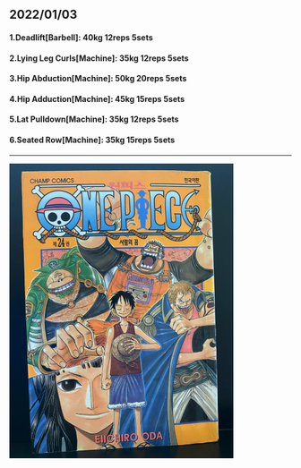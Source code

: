 ## 2022/01/03
#### 1.Deadlift\[Barbell\]: 40kg 12reps 5sets
#### 2.Lying Leg Curls\[Machine\]: 35kg 12reps 5sets
#### 3.Hip Abduction\[Machine\]: 50kg 20reps 5sets
#### 4.Hip Adduction\[Machine\]: 45kg 15reps 5sets
#### 5.Lat Pulldown\[Machine\]: 35kg 12reps 5sets
#### 6.Seated Row\[Machine]: 35kg 15reps 5sets

---

<img src='./_resources/__024.png' width='400px' />
